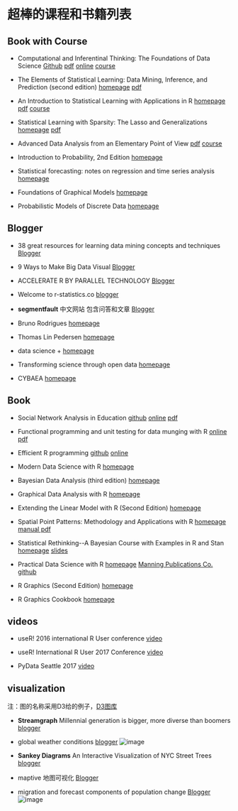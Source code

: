 # 超棒的课程和书籍列表

## Book with Course

- Computational and Inferentinal Thinking: The Foundations of Data Science
[Github](https://github.com/data-8/textbook)
[pdf](https://raw.githubusercontent.com/data-8/textbook/gh-pages/book.pdf)
[online](https://www.inferentialthinking.com/)
[course](http://data8.org/)

- The Elements of Statistical Learning: Data Mining, Inference, and Prediction (second edition)
[homepage](https://web.stanford.edu/~hastie/ElemStatLearn/)
[pdf](https://web.stanford.edu/~hastie/ElemStatLearn/printings/ESLII_print12.pdf)

- An Introduction to Statistical Learning with Applications in R
[homepage](http://www-bcf.usc.edu/~gareth/ISL/)
[pdf](http://www-bcf.usc.edu/~gareth/ISL/ISLR%20Seventh%20Printing.pdf)
[course](https://www.r-bloggers.com/in-depth-introduction-to-machine-learning-in-15-hours-of-expert-videos/)

- Statistical Learning with Sparsity: The Lasso and Generalizations
[homepage](http://web.stanford.edu/~hastie/StatLearnSparsity/)
[pdf](https://web.stanford.edu/~hastie/StatLearnSparsity_files/SLS.pdf)

- Advanced Data Analysis from an Elementary Point of View
[pdf](http://www.stat.cmu.edu/~cshalizi/ADAfaEPoV/ADAfaEPoV.pdf)
[course](http://www.stat.cmu.edu/~cshalizi/uADA/16/)

- Introduction to Probability, 2nd Edition
[homepage](http://athenasc.com/probbook.html)

- Statistical forecasting: notes on regression and time series analysis
[homepage](http://people.duke.edu/~rnau/411home.htm)

- Foundations of Graphical Models
[homepage](http://www.cs.columbia.edu/~blei/fogm/2015F/)

- Probabilistic Models of Discrete Data
[homepage](http://www.cs.columbia.edu/~blei/seminar/2016_discrete_data/index.html)

## Blogger

- 38 great resources for learning data mining concepts and techniques
[Blogger](https://www.import.io/post/38-great-resources-for-learning-data-mining-concepts-and-techniques/)

- 9 Ways to Make Big Data Visual
[Blogger](https://www.import.io/post/9-ways-make-big-data-visual/)

- ACCELERATE R BY PARALLEL TECHNOLOGY
[Blogger](http://www.parallelr.com/)

- Welcome to r-statistics.co
[blogger](http://r-statistics.co/)

- **segmentfault** 中文网站 包含问答和文章
[Blogger](https://segmentfault.com/t/r/blogs)

- Bruno Rodrigues
[homepage](http://www.brodrigues.co/)

- Thomas Lin Pedersen
[homepage](http://www.data-imaginist.com/)

- data science +
[homepage](https://datascienceplus.com/)

- Transforming science through open data
[homepage](https://ropensci.org/)

- CYBAEA
[homepage](http://www.cybaea.net/)

## Book

- Social Network Analysis in Education
 [github](https://github.com/meefen/sna-ed)
 [online](https://bookdown.org/chen/snaEd/)
 [pdf](https://bookdown.org/chen/snaEd/snaEd.pdf)

- Functional programming and unit testing for data munging with R
[online](http://www.brodrigues.co/fput/)
[pdf](http://www.brodrigues.co/fput/fp_tdd_data.pdf)

- Efficient R programming
[github](https://github.com/csgillespie/efficientR)
[online](https://csgillespie.github.io/efficientR/)

- Modern Data Science with R
[homepage](https://mdsr-book.github.io/)

- Bayesian Data Analysis (third edition)
[homepage](http://www.stat.columbia.edu/~gelman/book/)

- Graphical Data Analysis with R
[homepage](http://www.gradaanwr.net/)

- Extending the Linear Model with R (Second Edition)
[homepage](http://people.bath.ac.uk/jjf23/ELM/)

- Spatial Point Patterns: Methodology and Applications with R 
[homepage](http://spatstat.org/)
[manual pdf](http://spatstat.org/resources/spatstatManual.pdf)

- Statistical Rethinking--A Bayesian Course with Examples in R and Stan
[homepage](http://xcelab.net/rm/statistical-rethinking/)
[slides](https://speakerdeck.com/rmcelreath)

- Practical Data Science with R
[homepage](http://www.win-vector.com/blog/practical-data-science-with-r/)
[Manning Publications Co.](https://www.manning.com/books/practical-data-science-with-r)
[github](https://github.com/WinVector/zmPDSwR)

- R Graphics (Second Edition)
[homepage](https://www.stat.auckland.ac.nz/~paul/RG2e/index.html)

-  R Graphics Cookbook
[homepage](http://www.cookbook-r.com/)

## videos

- useR! 2016 international R User conference
[video](https://channel9.msdn.com/Events/useR-international-R-User-conference/useR2016)

- useR! International R User 2017 Conference
[video](https://channel9.msdn.com/Events/useR-international-R-User-conferences/useR-International-R-User-2017-Conference)

- PyData Seattle 2017
[video](https://channel9.msdn.com/Events/PyData/Seattle2017)

## visualization 

注：图的名称采用D3给的例子，[D3图库](https://github.com/d3/d3/wiki/Gallery)

- **Streamgraph** 
Millennial generation is bigger, more diverse than boomers
[blogger](http://money.cnn.com/interactive/economy/diversity-millennials-boomers/)

- global weather conditions
[blogger](https://earth.nullschool.net/)
![image](http://memory.org/point.b/detail.two.png)

- **Sankey Diagrams**
An Interactive Visualization of NYC Street Trees
[blogger](https://www.cloudred.com/labprojects/nyctrees/#about)

- maptive 地图可视化
[Blogger](https://www.maptive.com/blog/)

- migration and forecast components of population change
[Blogger](https://gjabel.wordpress.com/)
![image](https://gjabel.files.wordpress.com/2014/06/gjabelwc2014t3.png)
